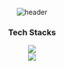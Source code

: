 <div align="center">
  
  ![header](https://capsule-render.vercel.app/api?type=waving&color=auto)

### Tech Stacks
<img src="https://img.shields.io/badge/springboot-6DB33F?style=for-the-badge&logo=Spring Boot&logoColor=white">

<br/>

<img src="https://img.shields.io/badge/react-61DAFB?style=for-the-badge&logo=react&logoColor=white">

  
</div>




<!--
**Goodyun92/Goodyun92** is a ✨ _special_ ✨ repository because its `README.md` (this file) appears on your GitHub profile.

Here are some ideas to get you started:

- 🔭 I’m currently working on ...
- 🌱 I’m currently learning ...
- 👯 I’m looking to collaborate on ...
- 🤔 I’m looking for help with ...
- 💬 Ask me about ...
- 📫 How to reach me: ...
- 😄 Pronouns: ...
- ⚡ Fun fact: ...
-->
